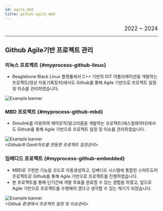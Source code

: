 ```yaml
---
id: agile_mbd
title: github agile_mbd
---
```


<div align="right">
  <font size="4">
    2022 ~ 2024<br/>
  </font>
</div>

---

## Github Agile기반 프로젝트 관리

### 리눅스 프로젝트 {#myprocess-github-linux}
* Beaglebone Black Linux 플랫폼에서 C++ 기반의 IOT 어플리케이션을 개발하는 프로젝트(영상 자동기록장치)에서도 Github를 통해 Agile 기반으로 프로젝트 일정 및 이슈를 관리하였습니다. 

<div style={{width: '100%'}}>
	<img
		src={require('/img/5_eyeRec/eyeRec_dev_progress.png').default}
		style={{width: '100%'}}
		alt="Example banner"
	/>
</div>

### MBD 프로젝트 {#myprocess-github-mbd}
* Simulink를 이용하여 제어로직/알고리즘을 개발하는 프로젝트(에스컬레이터)에서도 Github를 통해 Agile 기반으로 프로젝트 일정 및 이슈를 관리하였습니다. 

<div style={{width: '100%', textAlign: 'center'}}>
	<img
		src={require('/img/2_mbd/mymbd-esc-gitlab-schedule-mgn.png').default}
		style={{width: '100%'}}
		alt="Example banner"
	/><br/><em>&lt;Github와 Gantt차트를 연동한 프로젝트 일정관리&gt;</em>
</div>

### 임베디드 프로젝트 {#myprocess-github-embedded}
* MBD로 구현한 기능을 코드로 자동생성하고, 임베디드 시스템에 통합한 스마트도어 프로젝트로 Github를 통해 Agile 기반으로 프로젝트를 진행하였습니다.  
* 본 프로젝트를 통해 단기간에 개발 목표를 완료할 수 있는 경험을 하였고, 앞으로 Agile 기반으로 프로젝트를 수행해야 겠다고 생각할 수 있는 계기가 되었습니다.

<div style={{width: '100%', textAlign: 'center'}}>
	<img
		src={require('/img/4_ews2/ews2_spec_summary_plan.png').default}
		style={{width: '100%'}}
		alt="Example banner"
	/><br/><em>&lt;Github 환경에서 프로젝트 일정 및 이슈관리&gt;</em>
</div>

